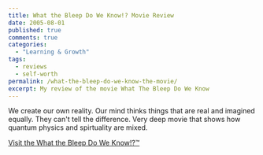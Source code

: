```yaml
---
title: What the Bleep Do We Know!? Movie Review
date: 2005-08-01
published: true
comments: true
categories:
  - "Learning & Growth"
tags:
  - reviews
  - self-worth
permalink: /what-the-bleep-do-we-know-the-movie/
excerpt: My review of the movie What The Bleep Do We Know
---
```

We create our own reality. Our mind thinks things that are real and imagined equally. They can't tell the difference. Very deep movie that shows how quantum physics and spirtuality are mixed.

<a href="https://www.imdb.com/title/tt0399877/" rel="nofollow">Visit the What the Bleep Do We Know!?™</a>